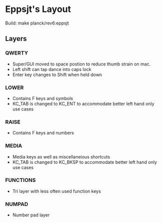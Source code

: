 # Eppsjt's Layout

Build: make planck/rev6:eppsjt

## Layers

### QWERTY

- Super/GUI moved to space postion to reduce thumb strain on mac.
- Left shift can tap dance into caps lock
- Enter key changes to Shift when held down

### LOWER

- Contains F keys and symbols
- KC_TAB is changed to KC_ENT to accommodate better left hand only use cases

### RAISE

- Contains F keys and numbers

### MEDIA

- Media keys as well as miscellaneious shortcuts
- KC_TAB is changed to KC_BKSP to accommodate better left hand only use cases

### FUNCTIONS

- Tri layer with less often used function keys

### NUMPAD

- Number pad layer

